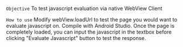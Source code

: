 ``Objective``
To test javascript evaluation via native WebView Client

``How to use``
Modify webView.loadUrl to test the page you would want to evaluate javascript on.
Compile with Android Studio. Once the page is completely loaded, you can input the javascript in the textbox before clicking "Evaluate Javascript" button to test the response.
